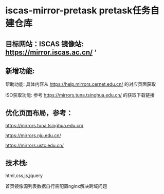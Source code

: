 # iscas-mirror-pretask pretask任务自建仓库
## 目标网站：ISCAS 镜像站: https://mirror.iscas.ac.cn/ ‘
## 新增功能:

帮助功能: 具体内容从 https://help.mirrors.cernet.edu.cn/ 的对应页面获取

ISO获取功能: 参考 https://mirrors.tuna.tsinghua.edu.cn/ 的获取下载链接

## 优化页面布局，参考：
https://mirrors.tuna.tsinghua.edu.cn/

https://mirrors.nju.edu.cn/

https://mirrors.ustc.edu.cn/

## 技术栈:
html,css,js,jquery

首页镜像源列表数据自行需配置nginx解决跨域问题


